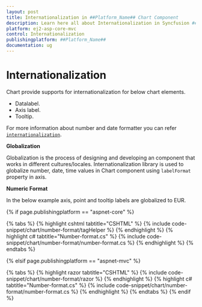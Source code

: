 ```yaml
---
layout: post
title: Internationalization in ##Platform_Name## Chart Component
description: Learn here all about Internationalization in Syncfusion ##Platform_Name## Chart component of Syncfusion Essential JS 2 and more.
platform: ej2-asp-core-mvc
control: Internationalization
publishingplatform: ##Platform_Name##
documentation: ug
---
```



# Internationalization

Chart provide supports for internationalization for below chart elements.

* Datalabel.
* Axis label.
* Tooltip.

For more information about number and date formatter you can refer
[`internationalization`](http://ej2.syncfusion.com/documentation/base/intl.html).

<!-- markdownlint-disable MD036 -->
**Globalization**

Globalization is the process of designing and developing an component that works in different
cultures/locales.  Internationalization  library is used to globalize number, date, time values in
Chart component using  `labelFormat` property in axis.

**Numeric Format**

In the below example axis, point  and tooltip labels are globalized to EUR.

{% if page.publishingplatform == "aspnet-core" %}

{% tabs %}
{% highlight cshtml tabtitle="CSHTML" %}
{% include code-snippet/chart/number-format/tagHelper %}
{% endhighlight %}
{% highlight c# tabtitle="Number-format.cs" %}
{% include code-snippet/chart/number-format/number-format.cs %}
{% endhighlight %}
{% endtabs %}

{% elsif page.publishingplatform == "aspnet-mvc" %}

{% tabs %}
{% highlight razor tabtitle="CSHTML" %}
{% include code-snippet/chart/number-format/razor %}
{% endhighlight %}
{% highlight c# tabtitle="Number-format.cs" %}
{% include code-snippet/chart/number-format/number-format.cs %}
{% endhighlight %}
{% endtabs %}
{% endif %}

